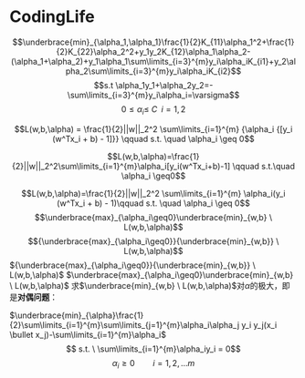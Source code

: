 # CodingLife

$$\underbrace{min}_{\alpha_1,\alpha_1}\frac{1}{2}K_{11}\alpha_1^2+\frac{1}{2}K_{22}\alpha_2^2+y_1y_2K_{12}\alpha_1\alpha_2-(\alpha_1+\alpha_2)+y_1\alpha_1\sum\limits_{i=3}^{m}y_i\alpha_iK_{i1}+y_2\alpha_2\sum\limits_{i=3}^{m}y_i\alpha_iK_{i2}$$ $$s.t \alpha_1y_1+\alpha_2y_2=-\sum\limits_{i=3}^{m}y_i\alpha_i=\varsigma$$$$0\leq\alpha_i\leq \ C\;\;i=1,2$$

$$L(w,b,\alpha) = \frac{1}{2}||w||_2^2 \sum\limits_{i=1}^{m} {\alpha_i {[y_i (w^Tx_i + b) - 1]}} \qquad s.t. \quad \alpha_i \geq 0$$

$$L(w,b,\alpha)=\frac{1}{2}||w||_2^2\sum\limits_{i=1}^{m}\alpha_i[y_i(w^Tx_i+b)-1] \qquad s.t.\quad \alpha_i \geq0$$

$$L(w,b,\alpha)=\frac{1}{2}||w||_2^2 \sum\limits_{i=1}^{m} \alpha_i(y_i (w^Tx_i + b) - 1)\qquad s.t. \quad \alpha_i \geq 0$$ 
$$\underbrace{max}_{\alpha_i\geq0}\underbrace{min}_{w,b} \ L(w,b,\alpha)$$
$${\underbrace{max}_{\alpha_i\geq0}}{\underbrace{min}_{w,b}} \ L(w,b,\alpha)$$
${\underbrace{max}_{\alpha_i\geq0}}{\underbrace{min}_{w,b}} \ L(w,b,\alpha)$
$\underbrace{max}_{\alpha_i\geq0}\underbrace{min}_{w,b} \ L(w,b,\alpha)$ 
求$\underbrace{min}_{w,b} \ L(w,b,\alpha)$对$\alpha$的极大，即是**对偶问题**：

$\underbrace{min}_{\alpha}\frac{1}{2}\sum\limits_{i=1}^{m}\sum\limits_{j=1}^{m}\alpha_i\alpha_j y_i y_j(x_i \bullet x_j)-\sum\limits_{i=1}^{m}\alpha_i$
$$ s.t. \ \sum\limits_{i=1}^{m}\alpha_iy_i = 0$$
$$ \alpha_i \geq 0  \qquad i=1,2,...m $$

